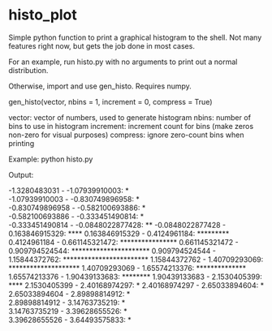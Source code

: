 histo_plot
==========

Simple python function to print a graphical histogram to the shell. Not many features right now, but gets the job done in most cases.

For an example, run histo.py with no arguments to print out a normal distribution. 

Otherwise, import and use gen_histo. Requires numpy.

gen_histo(vector, nbins = 1, increment = 0, compress = True)

vector: vector of numbers, used to generate histogram
nbins: number of bins to use in histogram
increment: increment count for bins (make zeros non-zero for visual purposes)
compress: ignore zero-count bins when printing

Example: python histo.py

Output: 

-1.3280483031 - -1.07939910003:      *                        
-1.07939910003 - -0.830749896958:    *                        
-0.830749896958 - -0.582100693886:   *                        
-0.582100693886 - -0.333451490814:   *                        
-0.333451490814 - -0.0848022877428:  **
-0.0848022877428 - 0.163846915329:   ****
0.163846915329 - 0.4124961184:       *********
0.4124961184 - 0.661145321472:       ****************
0.661145321472 - 0.909794524544:     **********************
0.909794524544 - 1.15844372762:      ************************
1.15844372762 - 1.40709293069:       ********************
1.40709293069 - 1.65574213376:       **************
1.65574213376 - 1.90439133683:       ********
1.90439133683 - 2.1530405399:        ****
2.1530405399 - 2.40168974297:        *
2.40168974297 - 2.65033894604:       *                        
2.65033894604 - 2.89898814912:       *                        
2.89898814912 - 3.14763735219:       *                        
3.14763735219 - 3.39628655526:       *                        
3.39628655526 - 3.64493575833:       * 
